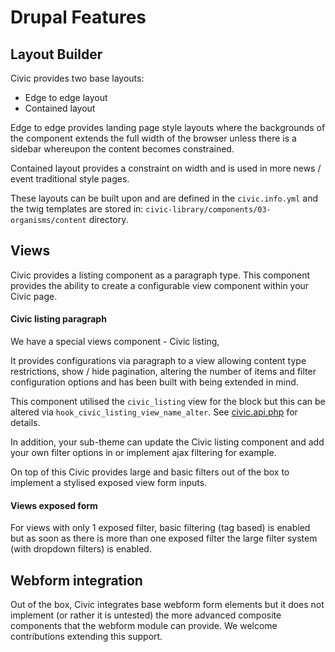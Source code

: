 # Drupal Features

## Layout Builder

Civic provides two base layouts:
- Edge to edge layout
- Contained layout

Edge to edge provides landing page style layouts where the backgrounds of the component extends the full width of the
browser unless there is a sidebar whereupon the content becomes constrained.

Contained layout provides a constraint on width and is used in more news / event traditional style pages.

These layouts can be built upon and are defined in the `civic.info.yml` and the twig templates are stored in:
`civic-library/components/03-organisms/content` directory.

## Views

Civic provides a listing component as a paragraph type. This component provides the ability to create a configurable
view component within your Civic page.

#### Civic listing paragraph

We have a special views component - Civic listing,

It provides configurations via paragraph to a view allowing content type restrictions, show / hide pagination,
altering the number of items and filter configuration options and has been built with being extended in mind.

This component utilised the `civic_listing` view for the block but this can be altered via `hook_civic_listing_view_name_alter`.
See [civic.api.php](../civic.api.php) for details.

In addition, your sub-theme can update the Civic listing component and add your own filter options in or implement
ajax filtering for example.

On top of this Civic provides large and basic filters out of the box to implement a stylised exposed view form inputs.

#### Views exposed form

For views with only 1 exposed filter, basic filtering (tag based) is enabled but as soon as there is more than one
exposed filter the large filter system (with dropdown filters) is enabled.


## Webform integration

Out of the box, Civic integrates base webform form elements but it does not implement (or rather it is untested) the
more advanced composite components that the webform module can provide.
We welcome contributions extending this support.
